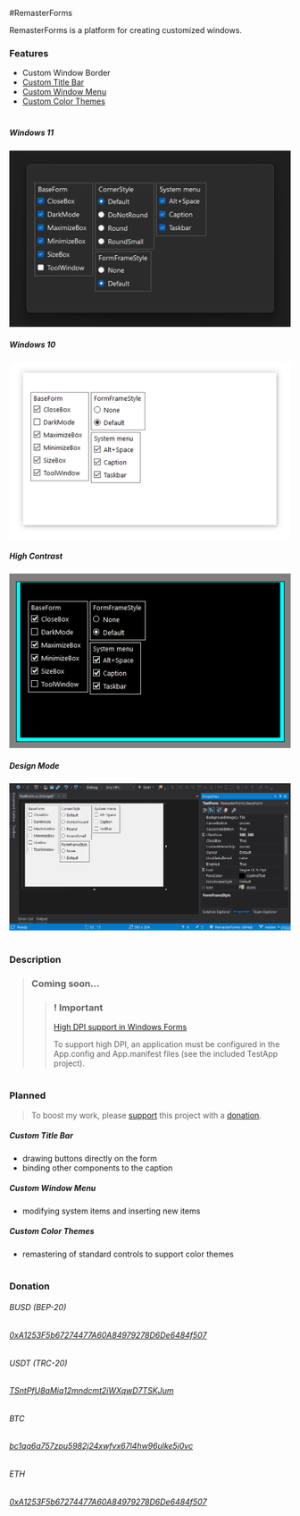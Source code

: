 
#RemasterForms 

RemasterForms is a platform for creating customized windows.

### Features
* Custom Window Border
* [Custom Title Bar](#planned)
* [Custom Window Menu](#planned)
* [Custom Color Themes](#planned)

#
##### Windows 11
![](Description/Windows11.gif)

##### Windows 10
![](Description/Windows10.gif)

##### High Contrast
![](Description/HighContrast.gif)

##### Design Mode
![](Description/DesignMode.gif)

#
### Description
>### Coming soon...  
>>### ! Important
>> [High DPI support in Windows Forms](https://learn.microsoft.com/en-us/dotnet/desktop/winforms/high-dpi-support-in-windows-forms?view=netframeworkdesktop-4.8)
>>
>> To support high DPI, an application must be configured in the App.config and App.manifest files (see the included TestApp project).  

#
### Planned
> To boost my work, please [support](#donation) this project with a [donation](#donation).

##### Custom Title Bar
* drawing buttons directly on the form
* binding other components to the caption

##### Custom Window Menu
* modifying system items and inserting new items

##### Custom Color Themes
* remastering of standard controls to support color themes

#
### Donation  
  
###### BUSD (BEP-20)  
###### [0xA1253F5b67274477A60A84979278D6De6484f507](https://link.trustwallet.com/send?coin=20000714&address=0xA1253F5b67274477A60A84979278D6De6484f507&token_id=0xe9e7CEA3DedcA5984780Bafc599bD69ADd087D56)  

###### USDT (TRC-20)  
###### [TSntPfU8aMiq12mndcmt2iWXqwD7TSKJum](https://link.trustwallet.com/send?coin=195&address=TSntPfU8aMiq12mndcmt2iWXqwD7TSKJum&token_id=TR7NHqjeKQxGTCi8q8ZY4pL8otSzgjLj6t)  

###### BTC  
###### [bc1qq6a757zpu5982j24xwfvx67l4hw96ulke5j0vc](https://link.trustwallet.com/send?coin=0&address=bc1qq6a757zpu5982j24xwfvx67l4hw96ulke5j0vc)  

###### ETH  
###### [0xA1253F5b67274477A60A84979278D6De6484f507](https://link.trustwallet.com/send?coin=60&address=0xA1253F5b67274477A60A84979278D6De6484f507)  
